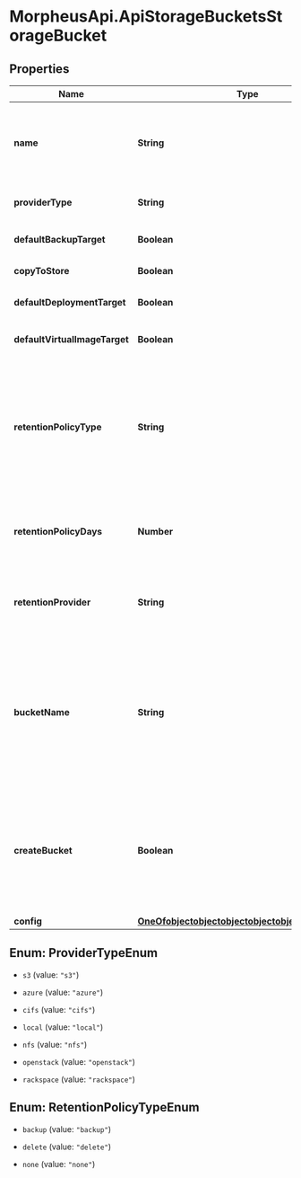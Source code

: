 # MorpheusApi.ApiStorageBucketsStorageBucket

## Properties

Name | Type | Description | Notes
------------ | ------------- | ------------- | -------------
**name** | **String** | A unique name scoped to your account for the storage bucket | 
**providerType** | **String** | The type of storage bucket | 
**defaultBackupTarget** | **Boolean** | Default Backup Target | [optional] [default to false]
**copyToStore** | **Boolean** | Archive Snapshots | [optional] 
**defaultDeploymentTarget** | **Boolean** | Default Deployment Target | [optional] [default to false]
**defaultVirtualImageTarget** | **Boolean** | Default Virtual Image Store | [optional] [default to false]
**retentionPolicyType** | **String** | Cleanup mode. &#x60;backup&#x60; - Move old files to a backup provider. &#x60;delete&#x60; - Delete old files. &#x60;none&#x60; - Keep all files. | [optional] [default to &#39;none&#39;]
**retentionPolicyDays** | **Number** | The number of days old a file must be before it is deleted. | [optional] 
**retentionProvider** | **String** | The backup Storage Bucket where old files are moved to. | [optional] 
**bucketName** | **String** | The name of the bucket. Only applies to &#x60;Amazon&#x60;, &#x60;Azure&#x60;, &#x60;CIFS&#x60;, &#x60;NFSv3&#x60;, &#x60;Openstack Swift&#x60;, and &#x60;Rackspace CDN&#x60;. | [optional] 
**createBucket** | **Boolean** | Create the bucket if it does not exist. Only applies to &#x60;Amazon&#x60;, &#x60;Azure&#x60;, &#x60;Openstack Swift&#x60;, and &#x60;Rackspace CDN&#x60;. | [optional] [default to false]
**config** | [**OneOfobjectobjectobjectobjectobjectobjectobject**](OneOfobjectobjectobjectobjectobjectobjectobject.md) |  | 



## Enum: ProviderTypeEnum


* `s3` (value: `"s3"`)

* `azure` (value: `"azure"`)

* `cifs` (value: `"cifs"`)

* `local` (value: `"local"`)

* `nfs` (value: `"nfs"`)

* `openstack` (value: `"openstack"`)

* `rackspace` (value: `"rackspace"`)





## Enum: RetentionPolicyTypeEnum


* `backup` (value: `"backup"`)

* `delete` (value: `"delete"`)

* `none` (value: `"none"`)




